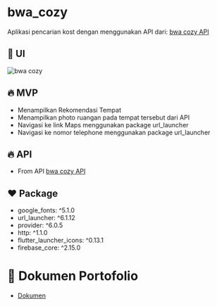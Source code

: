 # bwa_cozy

Aplikasi pencarian kost dengan menggunakan API dari: 
[bwa cozy API](https://bwa-cozy-api.vercel.app/recommended-spaces)

## :iphone: UI
![bwa cozy](https://github.com/RizkyFaisalRafi/bwa_cozy/assets/87520408/ce2cef34-fd19-4401-b8bf-3b43071a2416)

## :fire: MVP
- Menampilkan Rekomendasi Tempat
- Menampilkan photo ruangan pada tempat tersebut dari API
- Navigasi ke link Maps menggunakan package url_launcher
- Navigasi ke nomor telephone menggunakan package url_launcher

## :fire: API
- From API [bwa cozy API](https://bwa-cozy-api.vercel.app/recommended-spaces)

## :hearts: Package
- google_fonts: ^5.1.0
- url_launcher: ^6.1.12
- provider: ^6.0.5
- http: ^1.1.0
- flutter_launcher_icons: ^0.13.1
- firebase_core: ^2.15.0
  
# :file_folder: Dokumen Portofolio
- [Dokumen](https://drive.google.com/drive/folders/137a_6fMfMj-zILRe21wJ5VE8cfs3FW-6?usp=sharing)
